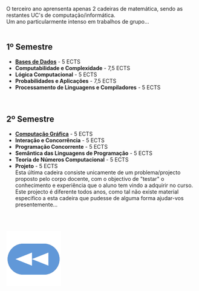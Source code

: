 O terceiro ano aprensenta apenas 2 cadeiras de matemática, sendo as restantes UC's de computação/informática.
<br>Um ano particularmente intenso em trabalhos de grupo...<br><br>

## 1º Semestre
* [**Bases de Dados**](1sem/BD/bd.md) - 5 ECTS
* **Computabilidade e Complexidade** - 7,5 ECTS
* **Lógica Computacional** - 5 ECTS
* **Probabilidades e Aplicações** - 7,5 ECTS
* **Processamento de Linguagens e Compiladores** - 5 ECTS
<br><br><br>
## 2º Semestre
* [**Computação Gráfica**](2sem/CG/cg.md) - 5 ECTS
* **Interação e Concorrência** - 5 ECTS
* **Programação Concorrente** - 5 ECTS
* **Semântica das Linguagens de Programação** - 5 ECTS
* **Teoria de Números Computacional** - 5 ECTS
* **Projeto** - 5 ECTS
<br>Esta última cadeira consiste unicamente de um problema/projecto proposto pelo corpo docente, com o objectivo de "testar" o conhecimento e experiência que o aluno tem vindo a adquirir no curso. Este projecto é diferente todos anos, como tal não existe material especifico a esta cadeira que pudesse de alguma forma ajudar-vos presentemente...

<br><br>

[![retroceder](https://raw.githubusercontent.com/David81820/Recursos-LCC/main/Rewind.png)](https://david81820.github.io/Recursos-LCC)
